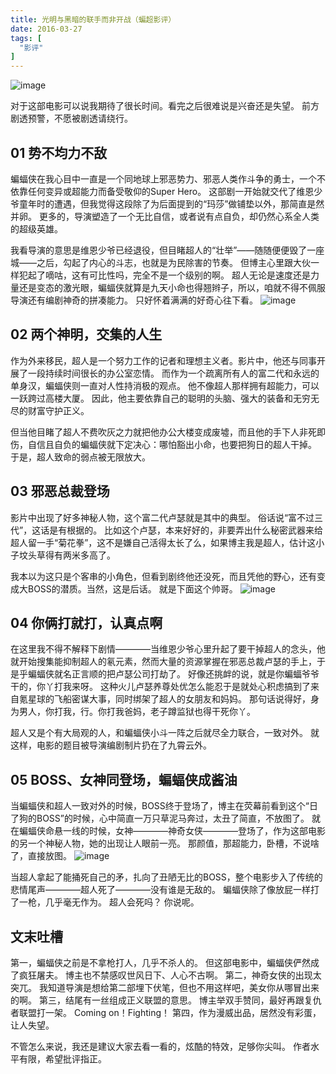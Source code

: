 ```yaml
---
title: 光明与黑暗的联手而非开战（蝙超影评）
date: 2016-03-27
tags: [
  "影评"
]
---
```


![image](https://user-images.githubusercontent.com/17971291/31873620-04ec9210-b78a-11e7-9589-8ffd5ae454f6.png)

对于这部电影可以说我期待了很长时间。看完之后很难说是兴奋还是失望。
前方剧透预警，不愿被剧透请绕行。
<!--more-->

## **01 势不均力不敌**
蝙蝠侠在我心目中一直是一个同地球上邪恶势力、邪恶人类作斗争的勇士，一个不依靠任何变异或超能力而备受敬仰的Super Hero。 
这部剧一开始就交代了维恩少爷童年时的遭遇，但我觉得这段除了为后面提到的“玛莎”做铺垫以外，那简直是然并卵。  更多的，导演塑造了一个无比自信，或者说有点自负，却仍然心系全人类的超级英雄。 

我看导演的意思是维恩少爷已经退役，但目睹超人的“壮举”——随随便便毁了一座城——之后，勾起了内心的斗志，也就是为民除害的节奏。  但博主心里跟大伙一样犯起了嘀咕，这有可比性吗，完全不是一个级别的啊。 
超人无论是速度还是力量还是变态的激光眼，蝙蝠侠就算是九天小命也得翘辫子，所以，咱就不得不佩服导演还有编剧神奇的拼凑能力。
只好怀着满满的好奇心往下看。
![image](https://user-images.githubusercontent.com/17971291/31873655-41daf1bc-b78a-11e7-8f44-84f0b6362b64.png)


## **02 两个神明，交集的人生**
作为外来移民，超人是一个努力工作的记者和理想主义者。影片中，他还与同事开展了一段持续时间很长的办公室恋情。 
而作为一个疏离所有人的富二代和永远的单身汉，蝙蝠侠则一直对人性持消极的观点。 他不像超人那样拥有超能力，可以一跃跨过高楼大厦。 因此，他主要依靠自己的聪明的头脑、强大的装备和无穷无尽的财富守护正义。

但当他目睹了超人不费吹灰之力就把他办公大楼变成废墟，而且他的手下人非死即伤，自信且自负的蝙蝠侠就下定决心：哪怕豁出小命，也要把狗日的超人干掉。
于是，超人致命的弱点被无限放大。

## **03 邪恶总裁登场**
影片中出现了好多神秘人物，这个富二代卢瑟就是其中的典型。 俗话说“富不过三代”，这话是有根据的。
比如这个卢瑟，本来好好的，非要弄出什么秘密武器来给超人留一手“菊花拳”，这不是嫌自己活得太长了么，如果博主我是超人，估计这小子坟头草得有两米多高了。

我本以为这只是个客串的小角色，但看到剧终他还没死，而且凭他的野心，还有变成大BOSS的潜质。当然，这是后话。
就是下面这个帅哥。
![image](https://user-images.githubusercontent.com/17971291/31873657-481552fc-b78a-11e7-8d02-b2c4a2268a59.png)


## **04 你俩打就打，认真点啊**
在这里我不得不解释下剧情————当维恩少爷心里升起了要干掉超人的念头，他就开始搜集能抑制超人的氡元素，然而大量的资源掌握在邪恶总裁卢瑟的手上，于是乎蝙蝠侠就名正言顺的把卢瑟公司打劫了。
好像还挑衅的说，就是你蝙蝠爷爷干的，你丫打我来呀。
这种火儿卢瑟养尊处优怎么能忍于是就处心积虑搞到了来自氪星球的飞船密谋大事，同时绑架了超人的女朋友和妈妈。
那句话说得好，身为男人，你打我，行。你打我爸妈，老子蹲监狱也得干死你丫。

超人又是个有大局观的人，和蝙蝠侠小斗一阵之后就尽全力联合，一致对外。 
就这样，电影的题目被导演编剧制片扔在了九霄云外。

## **05 BOSS、女神同登场，蝙蝠侠成酱油**
当蝙蝠侠和超人一致对外的时候，BOSS终于登场了，博主在荧幕前看到这个“日了狗的BOSS”的时候，心中简直一万只草泥马奔过，太丑了简直，不放图了。
就在蝙蝠侠命悬一线的时候，女神————神奇女侠————登场了，作为这部电影的另一个神秘人物，她的出现让人眼前一亮。
那颜值，那超能力，卧槽，不说啥了，直接放图。
![image](https://user-images.githubusercontent.com/17971291/31873671-594f8a24-b78a-11e7-8d0a-e6ece49944a5.png)


当超人拿起了能捅死自己的矛，扎向了丑陋无比的BOSS，整个电影步入了传统的悲情尾声————超人死了————没有谁是无敌的。 蝙蝠侠除了像放屁一样打了一枪，几乎毫无作为。
超人会死吗？
你说呢。

## **文末吐槽**
第一，蝙蝠侠之前是不拿枪打人，几乎不杀人的。 但这部电影中，蝙蝠侠俨然成了疯狂屠夫。 博主也不禁感叹世风日下、人心不古啊。
第二，神奇女侠的出现太突兀。 我知道导演是想给第二部埋下伏笔，但也不用这样吧，美女你从哪冒出来的啊。
第三，结尾有一丝组成正义联盟的意思。 博主举双手赞同，最好再跟复仇者联盟打一架。 Coming on！Fighting！
第四，作为漫威出品，居然没有彩蛋，让人失望。


不管怎么来说，我还是建议大家去看一看的，炫酷的特效，足够你尖叫。
作者水平有限，希望批评指正。
